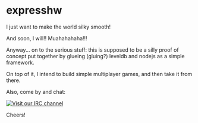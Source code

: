 expresshw
=========

I just want to make the world silky smooth!

And soon, I will!! Muahahahaha!!!

Anyway... on to the serious stuff: this is supposed to be a silly proof of concept put together by glueing (gluing?) leveldb and nodejs as a simple framework.

On top of it, I intend to build simple multiplayer games, and then take it from there.

Also, come by and chat:

[![Visit our IRC channel](https://kiwiirc.com/buttons/irc.efnet.org/ffb.eng.br.png)](https://kiwiirc.com/client/irc.efnet.org/?nick=navegante|?&theme=mini#ffb.eng.br)

Cheers!
